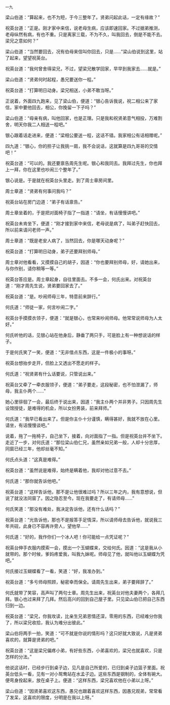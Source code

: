     一九 

   梁山伯道：“算起来，也不为短，于今三整年了。贤弟问起此话，一定有缘故？”

   祝英台道：“正是。刚才家中来信，说老母生病，应该即速回家。不过据弟推测，老母纵然有病，有也不重。只是离家三载，不为不久，叫我回去，倒是不能不去。梁兄之意如何？”

   梁山伯道：“当然要回去，况有伯母来信叫你回去，只是……”梁山伯说到这里，站了起来，望望祝英台。

   祝英台道：“我何曾舍得梁兄，不过，望梁兄散学回家，早早到我家去……就是。”

   梁山伯道：“贤弟何时起程，愚兄要送你一程。”

   祝英台道：“打算明日动身。梁兄相送，小弟不敢当呀。”

   正说着，外面四九跑来，见了梁山伯，便道：“银心告诉我说，祝二相公来了家信，家中要他回去，相公，你挽留一下子吗？”

   梁山伯道：“母亲有病，叫他回家，也是正理。只是我和祝贤弟意气相投，万难割舍，明天你我二人相送一程吧。”

   银心跟着话走进来，便道：“梁相公要送一程，这话不错。我家相公有话相赠呢。”

   四九道：“银心，你的担子让我挑一肩，我不会说话，这就算是四九哥哥的交情吧！”

   祝英台道：“可以的。我还要禀告周先生呢。银心和我同去。我拜过先生，你也拜上一拜，你在这里也吵闹三个整年了。”

   银心说是。于是就在祝英台头里走。到了周士章房间里。

   周士章道：“贤弟有何事问我吗？”

   祝英台站在房门边道：“弟子有话禀告。”

   周士章坐着的，于是把对面椅子指了一指道：“请坐，有话慢慢讲吧。”

   祝英台未肯坐下，便道：“刚才接到家中来信，老母说是病了，叫弟子赶快回去，所以前来请问老师一声。”

   周士章道：“既是老安人病了，当然回去，你是哪天动身呢？”

   祝英台道：“打算明日动身，弟子还要拜别师母。”

   周士章对他看看，又摸摸自己的胡子，因道：“你也要拜别师母，好，请她出来，与你作别，请你稍等一等。”

   祝英台答应是。周士章起身，自往里面去。不多一会，何氏出来。对祝英台道：“刚才周先生说，贤弟要回家去了。”

   祝英台道：“是。吵闹师母三年，特意前来辞行。”

   何氏道：“师徒一家，何言吵闹二字。”

   祝英台手摸摸衣领子，便道：“就是银心，也常来吵闹师母。他常常说师母为人太好。”

   何氏听他的话，见银心站在他身后，静垂了两只手，可是脸上有一种想说话的样子。

   于是何氏笑了一笑，便道：“无非借点东西，这是一件极小的事呀。”

   祝英台想抬步走开，但脸上又透出不愿走的样子。

   何氏道：“祝贤弟有什么话要说，只管说出来。”

   祝英台又牵了一牵衣服领子，便道：“弟子要走，这段秘密，也不怕泄漏了，师母，我主仆两个……”

   她心里徘徊了一会，最后终于说出来，因道：“我主仆两个并非男子。只因周先生设馆授徒，是难得的机会，所以女扮男装，前来拜师。”

   何氏道：“我早已看出来了。但是你主仆十分谨慎，瞒得甚好，我就不放在心里。请坐，有话慢慢谈吧。”

   说着，拖了一拖椅子，自己坐下，接着，向对面指了一指。但是祝英台并不坐下。走近了一步，对何氏道：“那位梁山伯仁兄，虽然亲如兄弟一般，人却十分忠厚，同窗已经三年，他却丝毫不知。”

   何氏点头道：“这真是难得。”

   祝英台道：“虽然说是难得，始终是瞒着他，我却对他过意不去。”

   何氏道：“那你就告诉他吧。”

   祝英台道：“这样告诉他，那不是让他很难过吗？所以三年之内，我有意想说，但说了就没法同窗了。因之隐忍至今。现在我要走了，有请师母……”

   何氏笑道：“那没有难处，我决定告诉他，还有什么话吗？”

   祝英台道：“光告诉他，那也不是报答手足情深，所以请师母去告诉他，就说我三年共砚，此身已不容再许旁人，望他早……”

   何氏道：“好的，我作你们一个冰人吧！你可能给一点凭证呢？”

   祝英台伸手衣服内摸索一会，摸出一个玉蝴蝶来，交给何氏。因道：“这是我从小就带的。那个时候，爹妈疼爱我，叫我九妹呢。师母见了他，就叫他以玉蝴蝶为凭吧。”

   何氏接过玉蝴蝶看了一看，笑道：“好，我准办到。”

   祝英台道：“多亏师母照顾，秘密幸而保全。请周先生出来，弟子要拜辞了。”

   何氏就带了笑容，高声叫了两句士章。周先生出来，祝英台对他夫妻两个，各拜几拜。银心也过来拜了几拜。然后高兴的回到自己屋子里。只见梁山伯已把自己东西归到一边。

   祝英台道：“梁兄，你我攻读，比亲生兄弟恩情还深，零用的东西，已经难分你我了，所以梁兄收拾，我认为难分出彼此。”

   梁山伯将两手一拍，笑道：“可不就是你说的情形吗？这只好就大致说，凡是贤弟喜欢的，就算是贤弟的吧。”

   祝英台道：“这是梁兄偏疼小弟，有好些东西，小弟喜欢的，梁兄也就喜欢，只是怎样的分法。”

   他说这话时，已经步行到桌子边，见凡是自己所爱的，已归到桌子边篮子里面。祝英台低头一看，见有一对小鸳鸯站在水孟子边。这些东西是钢制的，全体有碗大。便弯身拴起来，放在桌子上。便道：“这样东西，梁兄喜欢他在小弟以上呀。”

   梁山伯道：“因贤弟喜欢这东西，愚兄也跟着喜欢这样东西，因愚兄观弟，常常看了发呆，这喜欢的限度，分明是在我以上呀。”

